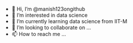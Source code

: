 - 👋 Hi, I’m @manish123ongithub
- 👀 I’m interested in data science 
- 🌱 I’m currently learning data science from IIT-M
- 💞️ I’m looking to collaborate on ...
- 📫 How to reach me ...

<!---
manish123ongithub/manish123ongithub is a ✨ special ✨ repository because its `README.md` (this file) appears on your GitHub profile.
You can click the Preview link to take a look at your changes.
--->
